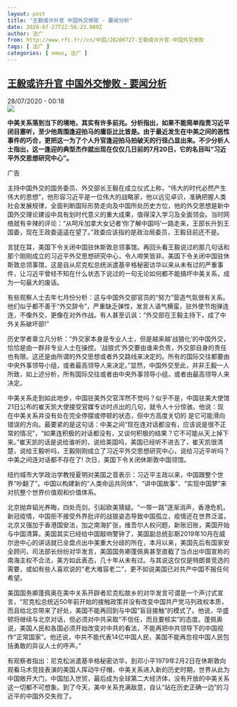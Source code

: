 ```yaml
---
layout: post
title: "王毅或许升官 中国外交惨败 - 要闻分析"
date: 2020-07-27T22:56:23.000Z
author: 法广
from: http://www.rfi.fr//cn/中国/20200727-王毅或许升官-中国外交惨败
tags: [ 法广 ]
categories: [ news, 法广 ]
---
```

<!--1595890583000-->
[王毅或许升官 中国外交惨败 - 要闻分析](http://www.rfi.fr//cn/%E4%B8%AD%E5%9B%BD/20200727-%E7%8E%8B%E6%AF%85%E6%88%96%E8%AE%B8%E5%8D%87%E5%AE%98-%E4%B8%AD%E5%9B%BD%E5%A4%96%E4%BA%A4%E6%83%A8%E8%B4%A5)
------

<div>
<div>28/07/2020 - 00:18</div><img src="https://s.rfi.fr/media/display/e757ef40-d056-11ea-a926-005056a98db9/w:310/p:16x9/2020-07-22T142959Z_134787779_RC2EYH95LH0Q_RTRMADP_3_USA-CHINA-CONSULATE.JPG"><p><strong>中美关系落到当下的境地，其实有许多前兆。分析指出，如果不能简单指责习近平闭目塞听，至少他周围逢迎拍马的庸臣比比皆是。由于最近发生在中美之间的恶性事件的巧合，更把这一为了个人升官逢迎拍马拍破天的行径凸显出来。不少分析人士指出，这一逢迎的典型杰作就出现在仅仅几日前的7月20日，它的名目叫“习近平外交思想研究中心”。</strong></p><div class="t-content__body u-clearfix"><div class="m-interstitial"><div class="m-interstitial__ad"><divclass="m-block-ad "data-tms-ad-type="box"data-tms-ad-status="idle"data-tms-ad-pos="1"><div class="m-block-ad__label"><span class="m-block-ad__label__text">广告</span></div><div class="m-block-ad__content"></div></div></div></div><p>主持中国外交的国务委员、外交部长王毅在成立仪式上称，“伟大的时代必然产生伟大的思想”，他形容习近平是一位伟大的战略家，他以远见卓识，准确把握人类社会发展规律，全面判断国际形势走向及中国所处历史方位，他的外交思想是新中国外交理论建设中具有划时代意义的重大成果，值得深入学习及全面领会。当时网络就有辛辣的评论：“从呵斥加拿大女记者‘你了解中国吗’一路走来，王部长升到王国委，现在王政委遥遥在望了。”政委应该指的是政治局委员，王毅目前还不是。</p><p>言犹在耳，美国下令关闭中国驻休斯敦总领事馆。再回头看王毅说过的那几句话和那个刚刚成立的习近平外交思想研究中心，令人啼笑皆非。美国下令关闭中国驻休斯敦总领事馆，这是自从尼克松总统派遣基辛格秘密访华以来从未有过的严重事件，让习近平曾经不知在什么状态下说过的一句无论如何都不能搞坏中美关系，成为一句最大的废话。</p><p>有些观察人士去年七月份分析：这与中国外交部官员的“努力”营造气氛很有关系。他们似乎都不善于“外交辞令”，严重缺乏弹性，发言人语气横蛮，驻外使节炮弹连连，不像外交，更像在对外作战。有人甚至讥讽：“外交部在王毅主持下，成了中外关系破坏部!”</p><p>历史学者章立凡分析：“外交家本身是专业人士，但是越来越‘战狼化’的中国外交，恰恰是由一群非专业人士在操控。‘战狼式’外交要由谁来负责，外交部自身的责任也有限。这还是由所谓的外交思想或者外交路线来决定的。所有的国际交往都要由中央外事领导小组，或者最高领导人来决定。”显然，中国外交至此，并非王毅一人所致，如上述分析，所有国际交往或者由中央外事领导小组，或者由最高领导人来决定。</p><p>中美关系走到如此地步，中国驻美外交官浑然不觉吗？似乎不是，中国驻美大使馆21日公布的崔天凯大使接受官媒专访时点出的几句，就令人十分惊骇。他说：现在中美关系并没有处在完全停摆或停顿的状态，但中方高度关切的 是它可能滑向错误的方向。最要紧的是这句话：中美之间“现在连对话都没有，应该说是很不正常的情况”，“如果连积极的对话都没有，又谈何积极的结果？它不可能从天上掉下来。”崔天凯的话是说给谁听的，说给美国吗，美国已经听不进去了，崔天凯很清楚，说给王毅听吗，王毅刚刚成立了习近平外交思想研究中心，说给习近平听吗？中美之间连对话都不存在了! 次日，美国下令关闭休斯敦中国领馆。</p><p>纽约城市大学政治学教授夏明对美国之音表示：习近平主政以来，中国跟整个世界“吵翻了”。中国以构建新的“人类命运共同体”、“讲中国故事”、“实现中国梦”来对抗整个世界价值观和价值体系。</p><p>北京抛弃韬光养晦，四处亮剑，引起欧美猜疑。“一带一路”逐渐消声，香港危机，新冠疫情，中国拒不接受外界批评的战狼姿态导致中国孤立，疫情还在世界泛滥，北京又强加于香港国安法，加之南海扩张，维吾尔人权问题，新账旧账，美国开始与中国清算。美国其实已经给中国敲响警钟了，美国副总统彭斯2019年10月在威尔逊中心的讲话就已全盘点出中美重大分歧的所在，本月以来，美国先后有国家安全顾问，司法部长纷纷对华发言，美国国务卿蓬佩奥甚至直截了当点出中国宣称的南海主权不合法，美方如此表态，几十年从未有过。与其说这仅仅是特朗普竞选的需要，或如有些人喜欢说的“老大难容老二”，更不如说美国已对共产中国不报任何希望。</p><p>美国国务卿蓬佩奥在美中关系开辟者尼克松故乡的对华发言可谓是一个声讨式宣言，“尼克松总统近50年前开始的接触政策并没有改变中国共产党马列政权本质，而且给北京带来了好处，美国不能再回到与中国“盲目接触”的模式了。他说，华盛顿将继续与北京对话，但必须对中共采取“不信任，而且要核实”的态度。蓬佩奥说，美国人民和各国必须开始改变对中共的看法，不能再把中共领导下的中国视作“正常国家”。他还说，中共不能代表14亿中国人民，美国不能再忽视中国人民包括勇敢的异议人士的呼声。”</p><p>有观察者指出：尼克松派遣基辛格秘密访华，到邓小平1979年2月2日在休斯敦向观看马术竞技表演的美国人挥动牛仔帽，中美关系进入新的历史时期，世界从此为中国敞开大门，中国加入世贸，最后成为全球第二大经济体，没有开放的中美关系这一切都不可想象。到了今天，美中关系充满敌意，自认“站在历史正确一边”的习近平的中国外交失败了。</p><p> </p><div class="o-self-promo o-self-promo--nl o-self-promo--hidden" data-selfpromo-newsletter></div><div class="o-self-promo o-self-promo--app o-self-promo--hidden" data-selfpromo-app></div></div>
</div>

